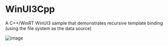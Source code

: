 # WinUI3Cpp
A C++/WinRT WinUI3 sample that demonstrates recursive template binding (using the file system as the data source)

![image](https://github.com/smourier/WinUI3Cpp/assets/5328574/5ccd66be-565e-49fd-a568-189b23bd2213)

